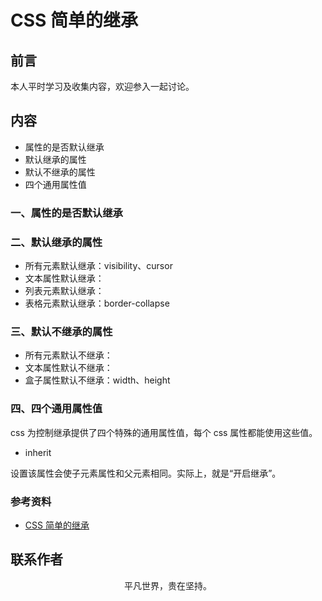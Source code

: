 # CSS 简单的继承

## 前言

本人平时学习及收集内容，欢迎参入一起讨论。

## 内容

- 属性的是否默认继承
- 默认继承的属性
- 默认不继承的属性
- 四个通用属性值

### 一、属性的是否默认继承

### 二、默认继承的属性

- 所有元素默认继承：visibility、cursor
- 文本属性默认继承：
- 列表元素默认继承：
- 表格元素默认继承：border-collapse

### 三、默认不继承的属性

- 所有元素默认不继承：
- 文本属性默认不继承：
- 盒子属性默认不继承：width、height

### 四、四个通用属性值

css 为控制继承提供了四个特殊的通用属性值，每个 css 属性都能使用这些值。

- inherit

设置该属性会使子元素属性和父元素相同。实际上，就是“开启继承”。

### 参考资料

- [CSS 简单的继承](https://juejin.im/post/5dcb89186fb9a04a752ba034)

## 联系作者

<div align="center">
    <p>
        平凡世界，贵在坚持。
    </p>
    <img :src="$withBase('/about/contact.png')" />
</div>
